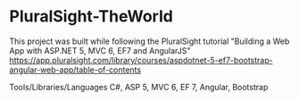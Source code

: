 # PluralSight-TheWorld

This project was built while following the PluralSight tutorial "Building a Web App with ASP.NET 5, MVC 6, EF7 and AngularJS" 
https://app.pluralsight.com/library/courses/aspdotnet-5-ef7-bootstrap-angular-web-app/table-of-contents

Tools/Libraries/Languages
C#, ASP 5, MVC 6, EF 7, Angular, Bootstrap
